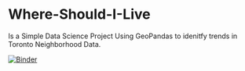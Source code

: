 # Where-Should-I-Live 
Is a Simple Data Science Project Using GeoPandas to idenitfy trends in Toronto Neighborhood Data.

[![Binder](https://mybinder.org/badge_logo.svg)](https://mybinder.org/v2/gh/AstroStew/Where-Should-I-Live/HEAD?urlpath=%2Ftree)




